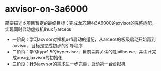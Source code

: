 # axvisor-on-3a6000
简要描述本项目暂定的最终目标：完成龙芯架构3A6000的axvisor的完整适配，实现同时启动虚拟机linux与arceos
- 一阶段：学习axvisor对裸机uefi启动的适配，从arceos的板级启动开始再到axvisor，目标是完成初步的引导程序
- 二阶段：学习type1.5的hypervisor，目前主要关注的是jailhouse，并由此完成aosc到axvisor的初始化
- 三阶段：针对axvisor的需求进一步完善，启动第一台虚拟机